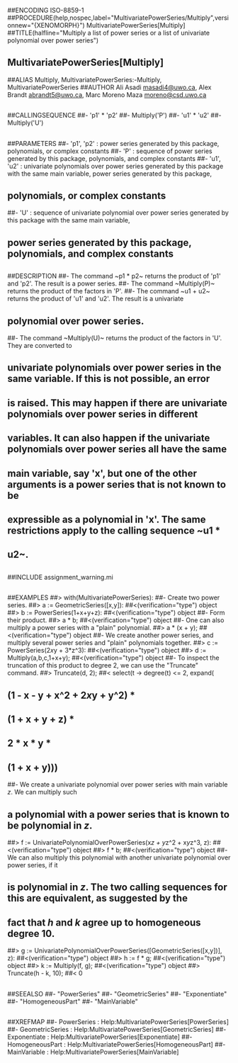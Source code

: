 ##ENCODING ISO-8859-1
##PROCEDURE(help,nospec,label="MultivariatePowerSeries/Multiply",versionnew="{XENOMORPH}") MultivariatePowerSeries[Multiply]
##TITLE(halfline="Multiply a list of power series or a list of univariate polynomial over power series")
##    MultivariatePowerSeries[Multiply]
##ALIAS Multiply, MultivariatePowerSeries:-Multiply, MultivariatePowerSeries
##AUTHOR Ali Asadi masadi4@uwo.ca, Alex Brandt abrandt5@uwo.ca, Marc Moreno Maza moreno@csd.uwo.ca
##
##CALLINGSEQUENCE
##- 'p1' * 'p2'
##- Multiply('P')
##- 'u1' * 'u2'
##- Multiply('U')
##
##PARAMETERS
##- 'p1', 'p2' : power series generated by this package, polynomials, or complex constants
##- 'P' : sequence of power series generated by this package, polynomials, and complex constants
##- 'u1', 'u2' : univariate polynomials over power series generated by this package with the same main variable, power series generated by this package,
##  polynomials, or complex constants
##- 'U' : sequence of univariate polynomial over power series generated by this package with the same main variable,
##  power series generated by this package, polynomials, and complex constants
##
##DESCRIPTION
##- The command ~p1 * p2~ returns the product of 'p1' and 'p2'. The result is a power series.
##- The command ~Multiply(P)~ returns the product of the factors in 'P'.
##- The command ~u1 + u2~ returns the product of 'u1' and 'u2'. The result is a univariate
##  polynomial over power series.
##- The command ~Multiply(U)~ returns the product of the factors in 'U'. They are converted to
##  univariate polynomials over power series in the same variable. If this is not possible, an error
##  is raised. This may happen if there are univariate polynomials over power series in different
##  variables. It can also happen if the univariate polynomials over power series all have the same
##  main variable, say 'x', but one of the other arguments is a power series that is not known to be
##  expressible as a polynomial in 'x'. The same restrictions apply to the calling sequence ~u1 *
##  u2~.
##
##INCLUDE assignment_warning.mi
##
##EXAMPLES
##> with(MultivariatePowerSeries):
##- Create two power series.
##> a := GeometricSeries([x,y]):
##<(verification="type") object
##> b := PowerSeries(1+x+y+z):
##<(verification="type") object
##- Form their product.
##> a * b;
##<(verification="type") object
##- One can also multiply a power series with a \"plain\" polynomial.
##> a * (x + y);
##<(verification="type") object
##- We create another power series, and multiply several power series and \"plain\" polynomials together.
##> c := PowerSeries(2*x*y + 3*z^3):
##<(verification="type") object
##> d := Multiply(a,b,c,1+x+y);
##<(verification="type") object
##- To inspect the truncation of this product to degree 2, we can use the "Truncate" command.
##> Truncate(d, 2);
##< select(t -> degree(t) <= 2, expand(
##  (1 - x - y + x^2 + 2*x*y  + y^2) *
##  (1 + x + y + z) *
##  2 * x * y *
##  (1 + x + y)))
##- We create a univariate polynomial over power series with main variable _z_. We can multiply such
##  a polynomial with a power series that is known to be polynomial in _z_.
##> f := UnivariatePolynomialOverPowerSeries(x*z + y*z^2 + x*y*z^3, z):
##<(verification="type") object
##> f * b;
##<(verification="type") object
##- We can also multiply this polynomial with another univariate polynomial over power series, if it
##  is polynomial in _z_. The two calling sequences for this are equivalent, as suggested by the
##  fact that _h_ and _k_ agree up to homogeneous degree 10.
##> g := UnivariatePolynomialOverPowerSeries([GeometricSeries([x,y])], z):
##<(verification="type") object
##> h := f * g;
##<(verification="type") object
##> k := Multiply(f, g);
##<(verification="type") object
##> Truncate(h - k, 10);
##< 0
##
##SEEALSO
##- "PowerSeries"
##- "GeometricSeries"
##- "Exponentiate"
##- "HomogeneousPart"
##- "MainVariable"
## 
##XREFMAP
##- PowerSeries : Help:MultivariatePowerSeries[PowerSeries]
##- GeometricSeries : Help:MultivariatePowerSeries[GeometricSeries]
##- Exponentiate : Help:MultivariatePowerSeries[Exponentiate]
##- HomogeneousPart : Help:MultivariatePowerSeries[HomogeneousPart]
##- MainVariable : Help:MultivariatePowerSeries[MainVariable]
